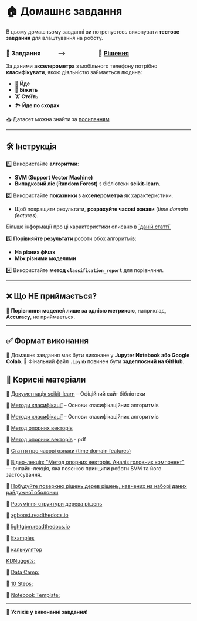 # 🏠 Домашнє завдання

В цьому домашньому завданні ви потренуєтесь виконувати **тестове завдання** для влаштування на роботу.

### 📌 Завдання  &nbsp;&nbsp;&nbsp;&nbsp;&nbsp;&nbsp;&nbsp;&nbsp;&nbsp;&nbsp;              --> &nbsp;&nbsp;&nbsp;&nbsp;&nbsp;&nbsp;&nbsp;&nbsp;&nbsp;&nbsp;  &nbsp;&nbsp;&nbsp;&nbsp;&nbsp;&nbsp;&nbsp;&nbsp;&nbsp;&nbsp;          📌 [Рішення]()

За даними **акселерометра** з мобільного телефону потрібно **класифікувати**, якою діяльністю займається людина:

- 🚶 **Йде**
- 🏃 **Біжить**
- 🏋️ **Стоїть**
- 🏞️ **Йде по сходах**


<p>📥 Датасет можна знайти за <a href="https://drive.google.com/file/d/1nzrtQpfaHL0OgJ_eXzA7VuEj7XotrSWO/view">посиланням</a></p>

---

## 🛠 Інструкція

1️⃣ Використайте **алгоритми**:

- **SVM (Support Vector Machine)**
- **Випадковий ліс (Random Forest)**
  з бібліотеки **scikit-learn**.

2️⃣ Використайте **показники з акселерометра** як характеристики.

- Щоб покращити результати, **розрахуйте часові ознаки** (*time domain features*).
<p> Більше інформації про ці характеристики описано в <a href='https://drive.google.com/file/d/1-18YEmp0YjV3hN9iI8J1i_FWd55HFwOK/view'>`даній статті`</a></p>

3️⃣ **Порівняйте результати** роботи обох алгоритмів:

- **На різних фічах**
- **Між різними моделями**

4️⃣ Використайте **метод `classification_report`** для порівняння.

---

## ❌ Що **НЕ** приймається?

🔴 **Порівняння моделей лише за однією метрикою**, наприклад, **Accuracy**, не приймається.

---

## ✅ Формат виконання

📌 Домашнє завдання має бути виконане у **Jupyter Notebook або Google Colab**.
📌 Фінальний файл **`.ipynb`** повинен бути **задеплоєний на GitHub**.

## 🔗 Корисні матеріали

📖 [Документація scikit-learn](https://scikit-learn.org/stable/) – Офіційний сайт бібліотеки

📖 [Методи класифікації](https://www.ibm.com/think/topics/classification-models#:~:text=Classification%20models%20are%20a%20type%20of%20machine%20learning%20model%20that,according%20to%20those%20learned%20characteristics.) – Основи класифікаційних алгоритмів

📖 [Методи класифікації](https://www.datacamp.com/blog/classification-machine-learning) – Основи класифікаційних алгоритмів

📖 [Метод опорних векторів](https://uk.wikipedia.org/wiki/Метод_опорних_векторів)

📖 [Метод опорних векторів](https://www.dstu.dp.ua/Portal/Data/74/72/3st13-17.pdf?) - pdf

📖 [Стаття про часові ознаки (time domain features)](https://www.researchgate.net/figure/List-of-extracted-time-domain-features-from-each-window-size_tbl2_327523090)

📖 [Відео-лекція: &#34;Метод опорних векторів. Аналіз головних компонент&#34;](https://youtu.be/Jr7_Cg_REa4?si=OL4868fTxzfLG1QF) — онлайн-лекція, яка пояснює принципи роботи SVM та його застосування.

📖 [Побудуйте поверхню рішень дерев рішень, навчених на наборі даних райдужної оболонки](https://scikit-learn.org/stable/auto_examples/tree/plot_iris_dtc.html#sphx-glr-auto-examples-tree-plot-iris-dtc-py)

📖 [Розуміння структури дерева рішень](https://scikit-learn.org/stable/auto_examples/tree/plot_unveil_tree_structure.html#sphx-glr-auto-examples-tree-plot-unveil-tree-structure-py)

📖 [xgboost.readthedocs.io](https://xgboost.readthedocs.io/en/stable/)

📖 [lightgbm.readthedocs.io](https://lightgbm.readthedocs.io/en/stable/)

📖 [Examples](https://scikit-learn.org/stable/auto_examples/ensemble/index.html)

📖 [калькулятор](https://www.wolframalpha.com/)

[KDNuggets: ](https://www.kdnuggets.com/5-step-blueprint-to-your-next-data-science-problem)

📖 [Data Camp: ](https://www.datacamp.com/blog/data-science-use-cases-guide)

📖 [10 Steps: ](https://towardsdatascience.com/10-steps-to-pass-the-data-science-take-home-task-c5a696679526/)

📖 [Notebook Template: ](https://medium.com/@jacowp357/12-steps-towards-implementing-a-data-science-solution-d2ce196f22c1)

---

🚀 **Успіхів у виконанні завдання!**
